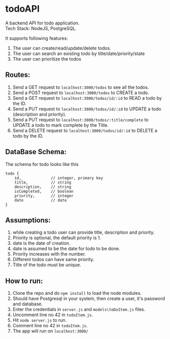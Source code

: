# todoAPI

A backend API for todo application.<br>
Tech Stack: NodeJS, PostgreSQL.

It supports following features: 
1. The user can create/read/update/delete todos.
2. The user can search an existing todo by title/date/priority/state
3. The user can prioritize the todos


## Routes:
1. Send a GET request to `localhost:3000/todos` to see all the todos.
2. Send a POST request to `localhost:3000/todos` to CREATE a todo.
3. Send a GET request to `localhost:3000/todos/id/:id` to READ a todo by the ID.
4. Send a PUT request to `localhost:3000/todos/id/:id` to UPDATE a todo (description and priority).
5. Send a PUT request to `localhost:3000/todos/:title/complete` to UPDATE a todo to mark complete by the Title.
6. Send a DELETE request to `localhost:3000/todos/id/:id` to DELETE a todo by the ID.


## DataBase Schema:
The schema for todo looks like this
``` JS
todo {
    id,             // integer, primary key
    title,          // string
    description,    // string
    isCompleted,    // boolean
    priority,       // integer
    date            // date
}

```

## Assumptions:

1. while creating a todo user can provide title, description and priority.
2. Priority is optional, the default priority is 1.
3. date is the date of creation.
4. date is assumed to be the date for todo to be done.
4. Priority increases with the number.
5. Different todos can have same priority.
6. Title of the todo must be unique.


## How to run:

1. Clone the repo and do `npm install` to load the node modules.
2. Should have Postgresql in your system, then create a user, it's password and database.
3. Enter the credentials in `server.js` and `models\toDoItem.js` files. 
4. Uncomment line no 42 in `todoItem.js`. 
5. Hit `node server.js` to run. 
6. Comment line no 42 in `todoItem.js`. 
7. The app will run on `localhost:3000/`
